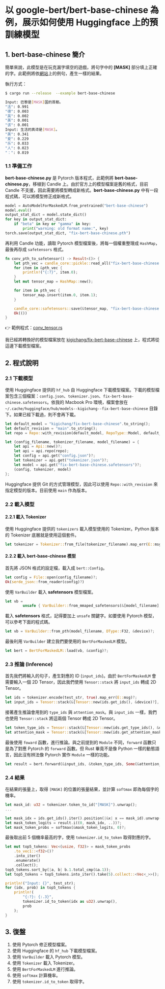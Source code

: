 # 以 google-bert/bert-base-chinese 為例，展示如何使用 Huggingface 上的預訓練模型

## 1. bert-base-chinese 簡介

簡單來說，此模型是在玩克漏字填空的遊戲，將句字中的 __[MASK]__ 部分填上正確的字。此範例將依[網站](https://huggingface.co/google-bert/bert-base-chinese)上的例句，產生一樣的結果。

執行方式：

```bash
$ cargo run --release  --example bert-base-chinese

Input: 巴黎是[MASK]国的首都。
"法": 0.991
"德": 0.003
"英": 0.002
"美": 0.001
"该": 0.001
Input: 生活的真谛是[MASK]。
"美": 0.341
"爱": 0.229
"乐": 0.033
"人": 0.023
"：": 0.019
```

### 1.1 準備工作

__bert-base-chinese.py__ 是 Pytorch 版本程式，此範例將 __bert-base-chinese.py__，移植到 Candle 上。由於官方上的模型檔案是舊的格式，目前 Candle 不支援，因此需要將模型轉成新格式。__bert-base-chinese.py__ 中有一段程式碼，可以將模型修正成新格式。

```python
model = AutoModelForMaskedLM.from_pretrained("bert-base-chinese")
model.eval()
output_stat_dict = model.state_dict()
for key in output_stat_dict:
    if "beta" in key or "gamma" in key:
        print("warning: old format name:", key)
torch.save(output_stat_dict, "fix-bert-base-chinese.pth")
```

再利用 Candle 功能，讀取 Pytorch 模型檔案後，將每一個權重整理成 `HashMap`，最後再存成 `safetensors` 格式。

```rust
fn conv_pth_to_safetensor() -> Result<()> {
    let pth_vec = candle_core::pickle::read_all("fix-bert-base-chinese.pth")?;
    for item in &pth_vec {
        println!("{:?}", item.0);
    }
    let mut tensor_map = HashMap::new();

    for item in pth_vec {
        tensor_map.insert(item.0, item.1);
    }

    candle_core::safetensors::save(&tensor_map, "fix-bert-base-chinese.safetensors")?;
    Ok(())
}
```

👉 範例程式：[conv_tensor.rs](../../tests/conv_tensor.rs)

我已經將轉換好的模型檔案放在 [kigichang/fix-bert-base-chinese](https://huggingface.co/kigichang/fix-bert-base-chinese) 上，程式將從這邊下載模型檔案。

## 2. 程式說明

### 2.1 下載模型

使用 Huggingface 提供的 `hf_hub` 自 Huggingface 下載模型檔案。下載的模型檔案包含三個檔案：`config.json`、`tokenizer.json`、`fix-bert-base-chinese.safetensors`。依我的 Macbook Pro 環境，檔案會放在 `~/.cache/huggingface/hub/models--kigichang--fix-bert-base-chinese` 目錄下。如果已經下載過，則不會再下載。

```rust
let default_model = "kigichang/fix-bert-base-chinese".to_string();
let default_revision = "main".to_string();
let repo = Repo::with_revision(default_model, RepoType::Model, default_revision);

let (config_filename, tokenizer_filename, model_filename) = {
    let api = Api::new()?;
    let api = api.repo(repo);
    let config = api.get("config.json")?;
    let tokenizer = api.get("tokenizer.json")?;
    let model = api.get("fix-bert-base-chinese.safetensors")?;
    (config, tokenizer, model)
};
```

Huggingface 提供 Git 的方式管理模型，因此可以使用 `Repo::with_revision` 來指定模型的版本。目前使用 `main` 作為版本。

### 2.2 載入模型

#### 2.2.1 載入 Tokenizer

使用 Huggingface 提供的 `tokenizers` 載入模型使用的 Tokenizer。Python 版本的 Tokenizer 底層就是使用這個套件。

```rust
let tokenizer = Tokenizer::from_file(tokenizer_filename).map_err(E::msg)?;
```

#### 2.2.2 載入 bert-base-chinese 模型

首先將 JSON 格式的設定檔，載入成 `bert::Config`。

```rust
let config = File::open(config_filename)?;
Ok(serde_json::from_reader(config)?)
```

使用 `VarBuilder` 載入 __safetensors__ 模型檔案。

```rust
let vb =
        unsafe { VarBuilder::from_mmaped_safetensors(&[model_filename], DType::F32, &device)? };
```

載入 __safetensors__ 格式，記得要加上 `unsafe` 關鍵字。如要使用 Pytorch 模型，可以參考下面的程式碼。

```rust
let vb = VarBuilder::from_pth(model_filename, DType::F32, &device)?;
```

最後利用 `VarBuilder` 建立我們要使用的 `BertForMaskedLM` 模型。

```rust
let bert = BertForMaskedLM::load(vb, &config)?;
```

### 2.3 推論 (Inference)

首先我們將輸入的句子，產生對應的 ID (`input_ids`)。由於 `BertForMaskedLM` 會需要輸入一個 2D Tensor，因此我們使用 `Tensor::stack` 將 `input_ids` 轉成 2D Tensor。

```rust
let ids = tokenizer.encode(test_str, true).map_err(E::msg)?;
let input_ids = Tensor::stack(&[Tensor::new(ids.get_ids(), &device)?], 0)?;
```

接著產生推論會用到的 `type_ids` 與 `attention_mask`。與 `input_ids` 一樣，我們也使用 `Tensor::stack` 將這兩個 Tensor 轉成 2D Tensor。

```rust
let token_type_ids = Tensor::stack(&[Tensor::new(ids.get_type_ids(), &device)?], 0)?;
let attention_mask = Tensor::stack(&[Tensor::new(ids.get_attention_mask(), &device)?], 0)?;
```

最後使用 `foward` 函數，進行推論。與之前提到的 `Module` 不同，`forward` 函數只是為了對應 Pytorch 的 `forward` 函數。但 Rust 畢竟不是像 Python 一樣的動態語言，因此沒有辨法像 Pytorch 實作 `Module` 一樣的功能。

```rust
let result = bert.forward(&input_ids, &token_type_ids, Some(&attention_mask))?;
```

### 2.4 結果

在結果的張量上，取得 `[MASK]` 的位置的張量結果，並計算 `softmax` 即為每個字的機率。

```rust
let mask_id: u32 = tokenizer.token_to_id("[MASK]").unwrap();
...

let mask_idx = ids.get_ids().iter().position(|&x| x == mask_id).unwrap();
let mask_token_logits = result.i((0, mask_idx, ..))?;
let mask_token_probs = softmax(&mask_token_logits, 0)?;
```

最後取出前 5 個機率最高的字，使用 `tokenizer.id_to_token` 取得對應的字。

```rust
let mut top5_tokens: Vec<(usize, f32)> = mask_token_probs
    .to_vec1::<f32>()?
    .into_iter()
    .enumerate()
    .collect();
top5_tokens.sort_by(|a, b| b.1.total_cmp(&a.1));
let top5_tokens = top5_tokens.into_iter().take(5).collect::<Vec<_>>();

println!("Input: {}", test_str);
for (idx, prob) in top5_tokens {
    println!(
        "{:?}: {:.3}",
        tokenizer.id_to_token(idx as u32).unwrap(),
        prob
    );
}
```

## 3. 復盤

1. 使用 Pytorch 修正模型檔案。
1. 使用 Huggingface 的 `hf_hub` 下載模型檔案。
1. 使用 `VarBuilder` 載入 Pytorch 模型。
1. 使用 `Tokenizer` 載入 Tokenizer。
1. 使用 `BertForMaskedLM` 進行推論。
1. 使用 `softmax` 計算機率。
1. 使用 `tokenizer.id_to_token` 取得字。
